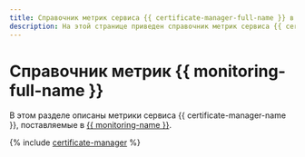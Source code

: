 ```yaml
---
title: Справочник метрик сервиса {{ certificate-manager-full-name }} в {{ monitoring-full-name }}
description: На этой странице приведен справочник метрик сервиса {{ certificate-manager-name }}, поставляемых в {{ monitoring-full-name }}.
---
```


# Справочник метрик {{ monitoring-full-name }}

В этом разделе описаны метрики сервиса {{ certificate-manager-name }}, поставляемые в [{{ monitoring-name }}](../monitoring/).

{% include [certificate-manager](../_includes/monitoring/metrics-ref/certificate-manager.md) %}